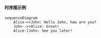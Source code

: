 #### 时序图示例

```mermaid
sequenceDiagram
    Alice->>John: Hello John, how are you?
    John-->>Alice: Great!
    Alice-)John: See you later!
```
